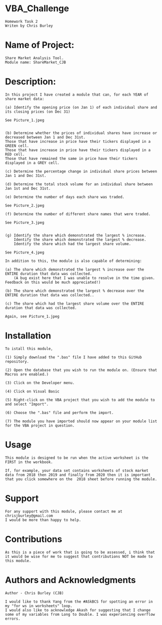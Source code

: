 # VBA_Challenge

    Homework Task 2
    Writen by Chris Burley

# Name of Project:

    Share Market Analysis Tool.
    Module name: ShareMarket_CJB

# Description:

    In this project I have created a module that can, for each YEAR of share market data:

    (a) Identify the opening price (on Jan 1) of each individual share and its closing prices (on Dec 31) 
    
    See Picture_1.jpeg


    (b) Determine whether the prices of individual shares have increase or decreased between Jan 1 and Dec 31st.
    Those that have increase in price have their tickers displayed in a GREEN cell.
    Those that have increase in price have their tickers displayed in a RED cell.
    Those that have remained the same in price have their tickers displayed in a GREY cell.

    (c) Determine the percentage change in individual share prices between Jan 1 and Dec 31st.

    (d) Determine the total stock volume for an individual share between Jan 1st and Dec 31st.
    
    (e) Determine the number of days each share was traded.
    
    See Picture_2.jpeg
    
    (f) Determine the number of different share names that were traded.
    
    See Picture_3.jpeg

    
    (g) Identify the share which demonstrated the largest % increase.
        Identify the share which demonstrated the largest % decrease.
        Identify the share which had the largest share volume.
        
    See Picture_4.jpeg

    In addition to this, the module is also capable of determining:
       
    (a) The share which demonstrated the largest % increase over the ENTIRE duration that data was collected.
        (A bug exist here that I was unable to resolve in the time given. Feedback on this would be much appreciated!)
        
    (b) The share which demonstrated the largest % decrease over the ENTIRE duration that data was collected..
        
    (c) The share which had the largest share volume over the ENTIRE duration that data was collected.
    
    Again, see Picture_1.jpeg

# Installation

    To istall this module, 

    (1) Simply download the ".bas" file I have added to this GitHub repository.
    
    (2) Open the database that you wish to run the module on. (Ensure that Macros are enabled.)
    
    (3) Click on the Developer menu.
    
    (4) Click on Visual Basic
    
    (5) Right-click on the VBA project that you wish to add the module to and select "Import".
    
    (6) Choose the ".bas" file and perform the import.
    
    (7) The module you have imported should now appear on your module list for the VBA project in question.
    
# Usage

    This module is designed to be run when the active worksheet is the FIRST in the workbook.
    
    If, for example, your data set contains worksheets of stock market data from 2018 then 2019 and finally from 2020 then it is important that you click somewhere on the  2018 sheet before running the module.
    
# Support

    For any support with this module, please contact me at chrisjburley@gmail.com
    I would be more than happy to help.

# Contributions

    As this is a piece of work that is going to be assessed, i think that it would be wise for me to suggest that contributions NOT be made to this module.

# Authors and Acknowledgments

    Author - Chris Burley (CJB)

    I would like to thank Yang from the #ASkBCS for spotting an error in my "for ws in worksheets" loop.
    I would also like to acknowledge Akash for suggesting that I change some of my variables from Long to Double. I was experiencing overflow errors.

